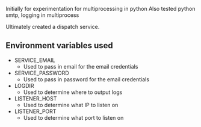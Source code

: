 Initially for experimentation for multiprocessing in python
Also tested python smtp, logging in multiprocess

Ultimately created a dispatch service.


## Environment variables used
- SERVICE_EMAIL
    - Used to pass in email for the email credentials
- SERVICE_PASSWORD
    - Used to pass in password for the email credentials
- LOGDIR
    - Used to determine where to output logs
- LISTENER_HOST
    - Used to determine what IP to listen on
- LISTENER_PORT
    - Used to determine what port to listen on
